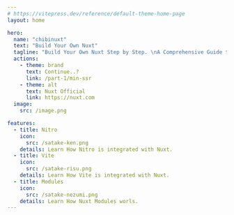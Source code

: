 ```yaml
---
# https://vitepress.dev/reference/default-theme-home-page
layout: home

hero:
  name: "chibinuxt"
  text: "Build Your Own Nuxt"
  tagline: "Build Your Own Nuxt Step by Step. \nA Comprehensive Guide to Mastering Nuxt.js."
  actions:
    - theme: brand
      text: Continue..?
      link: /part-1/min-ssr
    - theme: alt
      text: Nuxt Official
      link: https://nuxt.com
  image:
    src: /image.png

features:
  - title: Nitro
    icon:
      src: /satake-ken.png
    details: Learn How Nitro is integrated with Nuxt.
  - title: Vite
    icon:
      src: /satake-risu.png
    details: Learn How Vite is integrated with Nuxt.
  - title: Modules
    icon:
      src: /satake-nezumi.png
    details: Learn How Nuxt Modules worls.
---
```


<style>
:root {
  --vp-home-hero-name-color: transparent !important;
  --vp-home-hero-name-background: -webkit-linear-gradient(120deg, #34fe4f 20%, #41ffb1 40%, #34fe4f 60%, #41ffb1 80%) !important;  
  --vp-home-hero-image-background-image: linear-gradient(-45deg, #34fe4f 70%, #41ffb1 30%) !important;
  --vp-home-hero-image-filter: blur(44px) !important;
  }

.image-bg {
  width: 280px !important;
  height: 280px !important;
}

.VPButton.brand {
  background-color: #444d82 !important;
}

.VPImage {
  max-height: 220px !important;
}

#VPContent {
  margin-top: 15px;
  margin-bottom: 20px;
}

.VPHero{
  margin-bottom: 15px;
}

@media (min-width: 640px) {
  :root {
    --vp-home-hero-image-filter: blur(56px) !important;
  }
}

@media (min-width: 960px) {
  :root {
    --vp-home-hero-image-filter: blur(68px) !important;
  }
}
</style>
